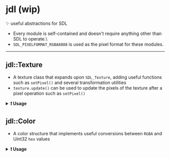 # jdl (wip)

✨ useful abstractions for SDL

- Every module is self-contained and doesn't require anything other than SDL to operate.\
- `SDL_PIXELFORMAT_RGBA8888` is used as the pixel format for these modules.

---

## jdl::Texture

- A texture class that expands upon `SDL_Texture`, adding useful functions such as `setPixel()` and several transformation utilities
- `texture.update()` can be used to update the pixels of the texture after a pixel operation such as `setPixel()`

<details>
<summary><b>❗ Usage</b></summary>

- ### Creating a texture

  From a surface

  ```c++
  SDL_Surface* image = IMG_Load("image.png");
  jdl::Texture texture(renderer, image); // you need to pass in an SDL_Renderer*
  ```

  **OR**
  
  A blank texture

  ```c++
  jdl::Texture texture(renderer, 1000, 1000);
  ```

- ### Transforming a texture

  ```c++
  texture.setPosition(windowWidth / 2, windowHeight / 2); // position at screen center
  texture.setSize(512, 512); // 512 x 512 pixels
  ```

- ### Modifying a texture

  ```c++
  texture.setPixel(100, 100, 0xFF00FFFF); // set pixel at (100, 100) to pink
  ```

  With *jdl::Color*

  ```c++
  texture.setPixel(100, 100, jdl::Color(255, 0, 255, 255).hex()); // set pixel at (100, 100) to pink
  ```

- ### Rendering a texture with SDL

  ```c++
  SDL_RenderCopyEx(renderer,
                   texture.getSDLTexture(),
                   texture.getSDLCropRect(),
                   texture.getSDLTransformRect(),
                   texture.getRotation(),
                   texture.getSDLCenterPoint(),
                   SDL_FLIP_NONE);
  ```

</details>

## jdl::Color

- A color structure that implements useful conversions between `RGBA` and Uint32 `hex` values

<details>
<summary><b>❗ Usage</b></summary>

- ### Creating a color

  ```c++
  jdl::Color myColor1(255, 0, 255, 255); // specifying the alpha channel is optional

  jdl::Color myColor2(0xFF00FFFF);
  ```

- ### Updating/setting a color

  ```c++
  myColor1.set(255, 255, 0, 255);
  myColor1.set(0xFFFF00FF);
  ```

- ### Reading from a color

  ```c++
  Uint8 r = myColor1.r();
  Uint8 g = myColor1.g();
  Uint8 b = myColor1.b();
  Uint8 a = myColor1.a();

  Uint32 hex = myColor1.hex();
  ```

</details>
